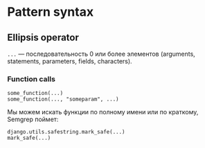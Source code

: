 # Pattern syntax

## Ellipsis operator

`...` — последовательность 0 или более элементов (arguments, statements, parameters, fields, characters).

### Function calls

```
some_function(...)
some_function(..., "someparam", ...)
```

Мы можем искать функции по полному имени или по краткому, Semgrep поймет:

```
django.utils.safestring.mark_safe(...)
mark_safe(...)
```

